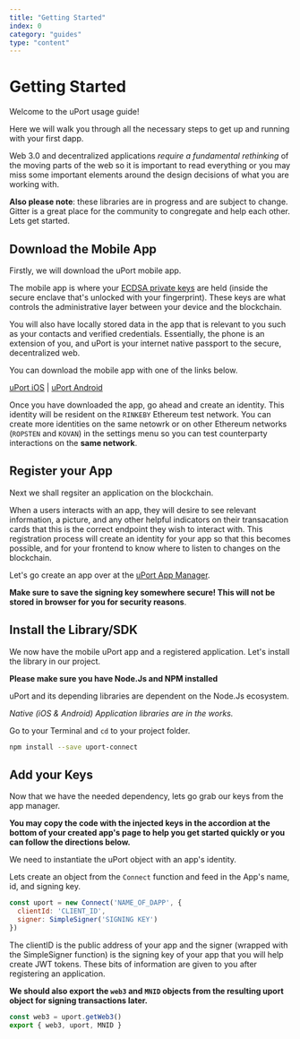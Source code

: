```yaml
---
title: "Getting Started"
index: 0
category: "guides"
type: "content"
---
```



# Getting Started

Welcome to the uPort usage guide!

Here we will walk you through all the necessary steps to get up and running with your first dapp.

Web 3.0 and decentralized applications _require a fundamental rethinking_ of the moving parts of the web so it is important to read everything or you may miss some important elements around the design decisions of what you are working with.

**Also please note**: these libraries are in progress and are subject to change. Gitter is a great place for the community to congregate and help each other. Lets get started.

## Download the Mobile App

Firstly, we will download the uPort mobile app.

The mobile app is where your [ECDSA private keys](https://blog.cloudflare.com/ecdsa-the-digital-signature-algorithm-of-a-better-internet/) are held (inside the secure enclave that's unlocked with your fingerprint). These keys are what controls the administrative layer between your device and the blockchain.

You will also have locally stored data in the app that is relevant to you such as your contacts and verified credentials. Essentially, the phone is an extension of you, and uPort is your internet native passport to the secure, decentralized web.

You can download the mobile app with one of the links below.

[uPort iOS](https://itunes.apple.com/us/app/uport-identity-wallet-ethereum/id1123434510?mt=8) | [uPort Android](https://play.google.com/store/apps/details?id=com.uportMobile)

Once you have downloaded the app, go ahead and create an identity. This identity will be resident on the `RINKEBY` Ethereum test network. You can create more identities on the same netowrk or on other Ethereum networks (`ROPSTEN` and `KOVAN`) in the settings menu so you can test counterparty interactions on the **same network**.

## Register your App

Next we shall regsiter an application on the blockchain.

When a users interacts with an app, they will desire to see relevant information, a picture, and any other helpful indicators on their transacation cards that this is the correct endpoint they wish to interact with. This registration process will create an identity for your app so that this becomes possible, and for your frontend to know where to listen to changes on the blockchain.

Let's go create an app over at the [uPort App Manager](https://appmanager.uport.me).

**Make sure to save the signing key somewhere secure! This will not be stored in browser for you for security reasons**.

## Install the Library/SDK

We now have the mobile uPort app and a registered application. Let's install the library in our project.

**Please make sure you have Node.Js and NPM installed**

uPort and its depending libraries are dependent on the Node.Js ecosystem.

_Native (iOS & Android) Application libraries are in the works._

Go to your Terminal and `cd` to your project folder.

```bash
npm install --save uport-connect
```

## Add your Keys

Now that we have the needed dependency, lets go grab our keys from the app manager.

**You may copy the code with the injected keys in the accordion at the bottom of your created app's page to help you get started quickly or you can follow the directions below.**

We need to instantiate the uPort object with an app's identity.

Lets create an object from the `Connect` function and feed in the App's name, id, and signing key.

```js
const uport = new Connect('NAME_OF_DAPP', {
  clientId: 'CLIENT_ID',
  signer: SimpleSigner('SIGNING KEY')
})
```

The clientID is the public address of your app and the signer (wrapped with the SimpleSigner function) is the signing key of your app that you will help create JWT tokens. These bits of information are given to you after registering an application.

**We should also export the `web3` and `MNID` objects from the resulting uport object for signing transactions later.**

```js
const web3 = uport.getWeb3()
export { web3, uport, MNID }
```
